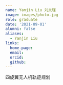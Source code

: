 ```yaml
---
name: Yanjin Liu 刘炎瑾
image: images/photo.jpg
role: graduate
date: '2021-09-01'
alumni: false
aliases:
  - Yanjin Liu
links:
  home-page: 
  email: 
  orcid: 
  github: 
---
```


四旋翼无人机轨迹规划